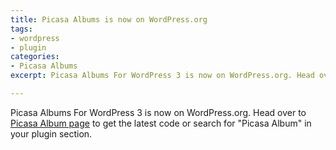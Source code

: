 ```yaml
---
title: Picasa Albums is now on WordPress.org
tags:
- wordpress
- plugin
categories:
- Picasa Albums
excerpt: Picasa Albums For WordPress 3 is now on WordPress.org. Head over to <a href="http://wordpress.org/extend/plugins/picasa-albums/">Picasa Album page</a> to get the latest code or search for "Picasa Album" in your plugin section.

---
```


Picasa Albums For WordPress 3 is now on WordPress.org. Head over to [Picasa Album page](http://wordpress.org/extend/plugins/picasa-albums/) to get the latest code or search for "Picasa Album" in your plugin section.

